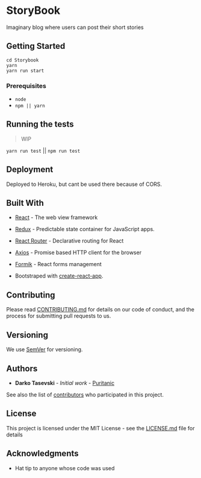 # StoryBook

Imaginary blog where users can post their short stories

## Getting Started

```shell
cd Storybook
yarn
yarn run start
```

### Prerequisites

-   `node`
-   `npm || yarn`

## Running the tests

> WIP

`yarn run test` || `npm run test`

## Deployment

Deployed to Heroku, but cant be used there because of CORS.

## Built With

-   [React](reactjs.org) - The web view framework
-   [Redux](https://redux.js.org/) - Predictable state container for JavaScript apps.
-   [React Router](https://github.com/ReactTraining/react-router) - Declarative routing for React
-   [Axios](https://github.com/axios/axios) - Promise based HTTP client for the browser
-   [Formik](https://github.com/jaredpalmer/formik) - React forms management

-   Bootstraped with [create-react-app](https://github.com/facebook/create-react-app).

## Contributing

Please read [CONTRIBUTING.md](CONTRIBUTING.md) for details on our code of conduct, and the process for submitting pull requests to us.

## Versioning

We use [SemVer](http://semver.org/) for versioning.

## Authors

-   **Darko Tasevski** - _Initial work_ - [Puritanic](https://github.com/Puritanic)

See also the list of [contributors](CONTRIBUTORS.md) who participated in this project.

## License

This project is licensed under the MIT License - see the [LICENSE.md](LICENSE.md) file for details

## Acknowledgments

-   Hat tip to anyone whose code was used
